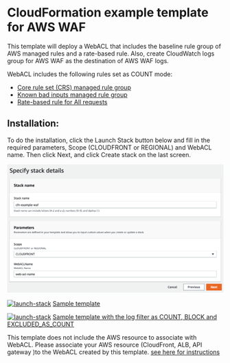 # CloudFormation example template for AWS WAF
This template will deploy a WebACL that includes the baseline rule group of AWS managed rules and a rate-based rule. Also, create CloudWatch logs group for AWS WAF as the destination of AWS WAF logs.

WebACL includes the following rules set as COUNT mode:
* [Core rule set (CRS) managed rule group](https://docs.aws.amazon.com/waf/latest/developerguide/aws-managed-rule-groups-baseline.html#aws-managed-rule-groups-baseline-crs)
* [Known bad inputs managed rule group](https://docs.aws.amazon.com/waf/latest/developerguide/aws-managed-rule-groups-baseline.html#aws-managed-rule-groups-baseline-known-bad-inputs)
* [Rate-based rule for All requests](https://docs.aws.amazon.com/waf/latest/developerguide/waf-rule-statement-type-rate-based.html)

## Installation:
To do the installation, click the Launch Stack button below and fill in the required parameters, Scope (CLOUDFRONT or REGIONAL) and WebACL name. Then click Next, and click Create stack on the last screen.

![Create Stack Image](/images/create-stack.png)



[![launch-stack](https://s3.amazonaws.com/cloudformation-examples/cloudformation-launch-stack.png)][1]
[Sample template](/aws-waf-template.yaml)

[1]: https://console.aws.amazon.com/cloudformation/home#/stacks/new?stackName=cfn-example-waf&templateURL=https://s3.amazonaws.com/ytkoka-resources/cfn-example-aws-waf/aws-waf-template.yaml

[![launch-stack](https://s3.amazonaws.com/cloudformation-examples/cloudformation-launch-stack.png)][2]
[Sample template with the log filter as COUNT, BLOCK and EXCLUDED_AS_COUNT](/aws-waf-template-loggingfilter.yaml)

[2]: https://console.aws.amazon.com/cloudformation/home#/stacks/new?stackName=cfn-example-waf&templateURL=https://s3.amazonaws.com/ytkoka-resources/cfn-example-aws-waf/aws-waf-template-loggingfilter.yaml

This template does not include the AWS resource to associate with WebACL. Please associate your AWS resource (CloudFront, ALB, API gateway )to the WebACL created by this template. [see here for instructions](https://docs.aws.amazon.com/waf/latest/developerguide/web-acl-associating-aws-resource.html)
